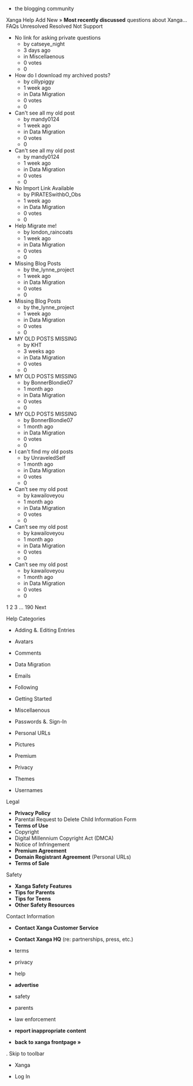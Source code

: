 *   the blogging community

Xanga Help Add New » **Most recently discussed** questions about Xanga… FAQs Unresolved Resolved Not Support

*   No link for asking private questions
    *   by catseye\_night
    *   3 days ago
    *   in Miscellaenous
    *   0 votes
    *   0
*   How do I download my archived posts?
    *   by cillypiggy
    *   1 week ago
    *   in Data Migration
    *   0 votes
    *   0
*   Can't see all my old post
    *   by mandy0124
    *   1 week ago
    *   in Data Migration
    *   0 votes
    *   0
*   Can't see all my old post
    *   by mandy0124
    *   1 week ago
    *   in Data Migration
    *   0 votes
    *   0
*   No Import Link Available
    *   by PIRATESwithbO\_Obs
    *   1 week ago
    *   in Data Migration
    *   0 votes
    *   0
*   Help Migrate me!
    *   by london\_raincoats
    *   1 week ago
    *   in Data Migration
    *   0 votes
    *   0
*   Missing Blog Posts
    *   by the\_lynne\_project
    *   1 week ago
    *   in Data Migration
    *   0 votes
    *   0
*   Missing Blog Posts
    *   by the\_lynne\_project
    *   1 week ago
    *   in Data Migration
    *   0 votes
    *   0
*   MY OLD POSTS MISSING
    *   by KHT
    *   3 weeks ago
    *   in Data Migration
    *   0 votes
    *   0
*   MY OLD POSTS MISSING
    *   by BonnerBlondie07
    *   1 month ago
    *   in Data Migration
    *   0 votes
    *   0
*   MY OLD POSTS MISSING
    *   by BonnerBlondie07
    *   1 month ago
    *   in Data Migration
    *   0 votes
    *   0
*   I can't find my old posts
    *   by UnraveledSelf
    *   1 month ago
    *   in Data Migration
    *   0 votes
    *   0
*   Can’t see my old post
    *   by kawailoveyou
    *   1 month ago
    *   in Data Migration
    *   0 votes
    *   0
*   Can’t see my old post
    *   by kawailoveyou
    *   1 month ago
    *   in Data Migration
    *   0 votes
    *   0
*   Can’t see my old post
    *   by kawailoveyou
    *   1 month ago
    *   in Data Migration
    *   0 votes
    *   0

1 2 3 ... 190 Next

Help Categories

*   Adding &. Editing Entries
*   Avatars
*   Comments
*   Data Migration
*   Emails
*   Following
*   Getting Started
*   Miscellaenous

*   Passwords &. Sign-In
*   Personal URLs
*   Pictures
*   Premium
*   Privacy
*   Themes
*   Usernames

Legal

*   **Privacy Policy**
*   Parental Request to Delete Child Information Form
*   **Terms of Use**
*   Copyright
*   Digital Millennium Copyright Act (DMCA)
*   Notice of Infringement
*   **Premium Agreement**
*   **Domain Registrant Agreement** (Personal URLs)
*   **Terms of Sale**

Safety

*   **Xanga Safety Features**
*   **Tips for Parents**
*   **Tips for Teens**
*   **Other Safety Resources**

Contact Information

*   **Contact Xanga Customer Service**
*   **Contact Xanga HQ** (re: partnerships, press, etc.)

*   terms
*   privacy
*   help
*   **advertise**

*   safety
*   parents
*   law enforcement
*   **report inappropriate content**

*   **back to xanga frontpage »**

<img src="http://pixel.quantserve.com/pixel/p-87h-iNOVooym2.gif" style="display: none" height="1" width="1" alt="Quantcast"/>. Skip to toolbar

*   Xanga

*   Log In